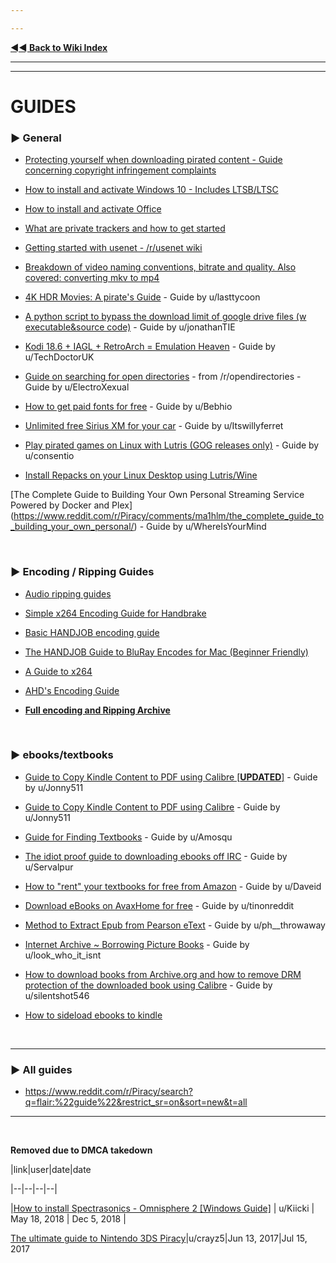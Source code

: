 ---
---
[**◄◄ Back to Wiki Index**](https://www.reddit.com/r/Piracy/wiki/index)

---
---

# GUIDES

### ► General

* [Protecting yourself when downloading pirated content - Guide concerning copyright infringement complaints](https://www.reddit.com/r/Piracy/wiki/faq/isp_complaints)

* [How to install and activate Windows 10  - Includes LTSB/LTSC](https://www.reddit.com/r/Piracy/wiki/guides/win10upgrade_activation)

* [How to install and activate Office](https://old.reddit.com/r/Piracy/wiki/guides/office_activation)

* [What are private trackers and how to get started](https://www.reddit.com/r/Piracy/wiki/guides/private_trackers)

* [Getting started with usenet - /r/usenet wiki](https://www.reddit.com/r/usenet/wiki/index)

* [Breakdown of video naming conventions, bitrate and quality. Also covered: converting mkv to mp4](https://www.reddit.com/r/Piracy/wiki/guides/video_quality_and_types_of_releases)

* [4K HDR Movies: A pirate's Guide](https://www.reddit.com/r/Piracy/comments/hvcozj/4k_hdr_movies_a_pirates_guide/) - Guide by u/lasttycoon

* [A python script to bypass the download limit of google drive files (w executable&source code)](https://www.reddit.com/r/Piracy/comments/eikrl3/a_python_script_to_bypass_the_download_limit_of/) - Guide by u/jonathanTIE

* [Kodi 18.6 + IAGL + RetroArch = Emulation Heaven](https://www.reddit.com/r/Piracy/comments/g4gb8t/kodi_186_iagl_retroarch_emulation_heaven/) - Guide by u/TechDoctorUK 

* [Guide on searching for open directories](https://www.reddit.com/r/opendirectories/comments/933pzm/all_resources_i_know_related_to_open_directories/) - from /r/opendirectories  - Guide by u/ElectroXexual

* [How to get paid fonts for free](https://www.reddit.com/r/Piracy/comments/8tqfg6/how_to_download_paid_fonts_for_free/) - Guide by u/Bebhio

* [Unlimited free Sirius XM for your car](https://www.reddit.com/r/Piracy/comments/c9bsz7/unlimited_free_sirius_xm_for_your_car/) - Guide by u/Itswillyferret

* [Play pirated games on Linux with Lutris (GOG releases only)](https://old.reddit.com/r/Piracy/comments/dir3do/pirate_games_working_under_linux_here_is_how_to/) - Guide by u/consentio

* [Install Repacks on your Linux Desktop using Lutris/Wine](https://www.reddit.com/r/Piracy/comments/tebyga/install_repacks_on_your_linux_desktop_using/)

[The Complete Guide to Building Your Own Personal Streaming Service Powered by Docker and Plex] (https://www.reddit.com/r/Piracy/comments/ma1hlm/the_complete_guide_to_building_your_own_personal/) - Guide by u/WhereIsYourMind

&nbsp;






### ► Encoding / Ripping Guides

* [Audio ripping guides](https://captainrookie.com/)

* [Simple x264 Encoding Guide for Handbrake](https://sometimes-archives-things.github.io/archived-things/ptp_guides/Simple-x264-Encoding-Guide-for-Handbrake-\(Mar-13\).html)

* [Basic HANDJOB encoding guide](https://sometimes-archives-things.github.io/archived-things/ptp_guides/The-HANDJOB-Guide.html)

* [The HANDJOB Guide to BluRay Encodes for Mac \(Beginner Friendly\)](https://sometimes-archives-things.github.io/archived-things/ptp_guides/The-HANDJOB-Guide-to-BluRay-Encodes-for-Mac-\(Beginner-Friendly\).html)

* [A Guide to x264](https://www.dropbox.com/s/hrxjr5xv4q27ipe/x264-guide.pdf)

* [AHD's Encoding Guide](https://encoding-guide.neocities.org/)

* [**Full encoding and Ripping Archive**](https://sometimes-archives-things.github.io/archived-things/)

&nbsp;







### ► ebooks/textbooks

* [Guide to Copy Kindle Content to PDF using Calibre \[**UPDATED**\]](https://reddit.com/r/Piracy/comments/9bz51f/guide_to_copy_kindle_content_to_pdf_using_calibre/) - Guide by u/Jonny511

* [Guide to Copy Kindle Content to PDF using Calibre](https://www.reddit.com/r/Piracy/comments/5n7xs5/guide_to_copy_kindle_content_to_pdf_using_calibre/) - Guide by u/Jonny511

* [Guide for Finding Textbooks](https://www.reddit.com/r/Piracy/comments/3i9y7n/guide_for_finding_textbooks/) - Guide by u/Amosqu

* [The idiot proof guide to downloading ebooks off IRC](https://www.reddit.com/r/Piracy/comments/2oftbu/guide_the_idiot_proof_guide_to_downloading_ebooks/) - Guide by u/Servalpur

* [How to "rent" your textbooks for free from Amazon](https://www.reddit.com/r/Piracy/comments/3ma9qe/guide_how_to_rent_your_textbooks_for_free_from/) - Guide by u/Daveid

* [Download eBooks on AvaxHome for free](https://www.reddit.com/r/Piracy/comments/d0rfpe/download_ebooks_on_avaxhome_for_free/) - Guide by u/tinonreddit

* [Method to Extract Epub from Pearson eText](https://www.reddit.com/r/Piracy/comments/d3g7rw/method_to_extract_epub_from_pearson_etext/) - Guide by u/ph__throwaway

* [Internet Archive ~ Borrowing Picture Books](https://old.reddit.com/r/Piracy/comments/fm1xpw/internet_archive_borrowing_picture_books/) - Guide by u/look_who_it_isnt

* [How to download books from Archive.org and how to remove DRM protection of the downloaded book using Calibre](https://old.reddit.com/r/Piracy/comments/l9exis/how_to_download_books_from_archive_org_and_how_to/) - Guide by u/silentshot546

* [How to sideload ebooks to kindle](https://www.reddit.com/r/Piracy/comments/t9hmzy/how_to_sideload_ebooks_to_kindle/)

&nbsp;




---

### ► All guides

* https://www.reddit.com/r/Piracy/search?q=flair:%22guide%22&restrict_sr=on&sort=new&t=all

---

&nbsp;




**Removed due to DMCA takedown**

|link|user|date|date
|--|--|--|--|
|[How to install Spectrasonics - Omnisphere 2 [Windows Guide]](https://www.reddit.com/r/Piracy/comments/8khu8q/how_to_install_spectrasonics_omnisphere_2_windows/) | u/Kiicki | May 18, 2018 | Dec 5, 2018 |
[The ultimate guide to Nintendo 3DS Piracy](https://www.reddit.com/r/Piracy/comments/6h2vdd/the_ultimate_guide_to_nintendo_3ds_piracy/)|u/crayz5|Jun 13, 2017|Jul 15, 2017